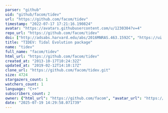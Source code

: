 ```yaml
---
parser: "github"
uid: "github/facom/tidev"
url: "https://github.com/facom/tidev"
timestamp: "2022-07-17 17:21:16.190824"
avatar: "https://avatars.githubusercontent.com/u/1230304?v=4"
repo_url: "https://github.com/facom/tidev"
doi: ["http://adsabs.harvard.edu/abs/2016MNRAS.463.1592C", "https://ui.adsabs.harvard.edu/abs/2016ascl.soft09021C/abstract"]
title: "TIDEV: Tidal Evolution package"
name: "tidev"
full_name: "facom/tidev"
html_url: "https://github.com/facom/tidev"
created_at: "2013-10-17T10:24:32Z"
updated_at: "2019-02-12T14:10:17Z"
clone_url: "https://github.com/facom/tidev.git"
size: 4724
stargazers_count: 1
watchers_count: 1
language: "C++"
subscribers_count: 2
owner: {"html_url": "https://github.com/facom", "avatar_url": "https://avatars.githubusercontent.com/u/1230304?v=4", "login": "facom", "type": "User"}
date: "2025-07-19 14:29:58.071739"
---
```

